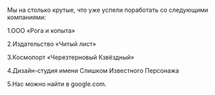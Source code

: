 Мы на столько крутые, что уже успели поработать со следующими компаниями:

1.ООО «Рога и копыта» 

2.Издательство «Читый лист»
 
3.Космопорт «Черезтерновый Кзвёздный»

4.Дизайн-студия имени Слишком Известного Персонажа

5.Нас можно найти в google.com.
